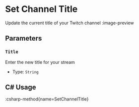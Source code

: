 # Set Channel Title
Update the current title of your Twitch channel
:image-preview

## Parameters
### `Title`
Enter the new title for your stream
- Type: `String`

## C# Usage
:csharp-method{name=SetChannelTitle}